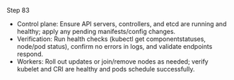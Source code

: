 Step 83

- Control plane: Ensure API servers, controllers, and etcd are running and healthy; apply any pending manifests/config changes.
- Verification: Run health checks (kubectl get componentstatuses, node/pod status), confirm no errors in logs, and validate endpoints respond.
- Workers: Roll out updates or join/remove nodes as needed; verify kubelet and CRI are healthy and pods schedule successfully.